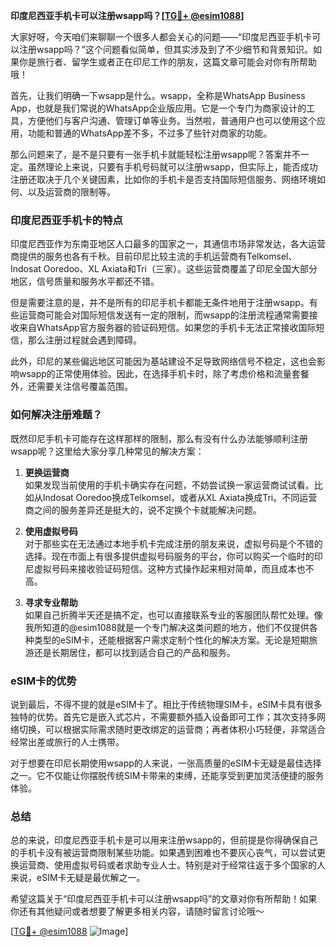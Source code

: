 **印度尼西亚手机卡可以注册wsapp吗？[[TG💪+ @esim1088](https://t.me/s/esim1088)]**

大家好呀，今天咱们来聊聊一个很多人都会关心的问题——“印度尼西亚手机卡可以注册wsapp吗？”这个问题看似简单，但其实涉及到了不少细节和背景知识。如果你是旅行者、留学生或者正在印尼工作的朋友，这篇文章可能会对你有所帮助哦！

首先，让我们明确一下wsapp是什么。wsapp，全称是WhatsApp Business App，也就是我们常说的WhatsApp企业版应用。它是一个专门为商家设计的工具，方便他们与客户沟通、管理订单等业务。当然啦，普通用户也可以使用这个应用，功能和普通的WhatsApp差不多，不过多了些针对商家的功能。

那么问题来了，是不是只要有一张手机卡就能轻松注册wsapp呢？答案并不一定。虽然理论上来说，只要有手机号码就可以注册wsapp，但实际上，能否成功注册还取决于几个关键因素，比如你的手机卡是否支持国际短信服务、网络环境如何、以及运营商的限制等。

### 印度尼西亚手机卡的特点

印度尼西亚作为东南亚地区人口最多的国家之一，其通信市场非常发达，各大运营商提供的服务也各有千秋。目前印尼比较主流的手机运营商有Telkomsel、Indosat Ooredoo、XL Axiata和Tri（三家）。这些运营商覆盖了印尼全国大部分地区，信号质量和服务水平都还不错。

但是需要注意的是，并不是所有的印尼手机卡都能无条件地用于注册wsapp。有些运营商可能会对国际短信发送有一定的限制，而wsapp的注册流程通常需要接收来自WhatsApp官方服务器的验证码短信。如果您的手机卡无法正常接收国际短信，那么注册过程就会遇到障碍。

此外，印尼的某些偏远地区可能因为基站建设不足导致网络信号不稳定，这也会影响wsapp的正常使用体验。因此，在选择手机卡时，除了考虑价格和流量套餐外，还需要关注信号覆盖范围。

### 如何解决注册难题？

既然印尼手机卡可能存在这样那样的限制，那么有没有什么办法能够顺利注册wsapp呢？这里给大家分享几种常见的解决方案：

1. **更换运营商**  
   如果发现当前使用的手机卡确实存在问题，不妨尝试换一家运营商试试看。比如从Indosat Ooredoo换成Telkomsel，或者从XL Axiata换成Tri。不同运营商之间的服务差异还是挺大的，说不定换个卡就能解决问题。

2. **使用虚拟号码**  
   对于那些实在无法通过本地手机卡完成注册的朋友来说，虚拟号码是个不错的选择。现在市面上有很多提供虚拟号码服务的平台，你可以购买一个临时的印尼虚拟号码来接收验证码短信。这种方式操作起来相对简单，而且成本也不高。

3. **寻求专业帮助**  
   如果自己折腾半天还是搞不定，也可以直接联系专业的客服团队帮忙处理。像我所知道的@esim1088就是一个专门解决这类问题的地方，他们不仅提供各种类型的eSIM卡，还能根据客户需求定制个性化的解决方案。无论是短期旅游还是长期居住，都可以找到适合自己的产品和服务。

### eSIM卡的优势

说到最后，不得不提的就是eSIM卡了。相比于传统物理SIM卡，eSIM卡具有很多独特的优势。首先它是嵌入式芯片，不需要额外插入设备即可工作；其次支持多网络切换，可以根据实际需求随时更改绑定的运营商；再者体积小巧轻便，非常适合经常出差或旅行的人士携带。

对于想要在印尼长期使用wsapp的人来说，一张高质量的eSIM卡无疑是最佳选择之一。它不仅能让你摆脱传统SIM卡带来的束缚，还能享受到更加灵活便捷的服务体验。

### 总结

总的来说，印度尼西亚手机卡是可以用来注册wsapp的，但前提是你得确保自己的手机卡没有被运营商限制某些功能。如果遇到困难也不要灰心丧气，可以尝试更换运营商、使用虚拟号码或者求助专业人士。特别是对于经常往返于多个国家的人来说，eSIM卡无疑是最优解之一。

希望这篇关于“印度尼西亚手机卡可以注册wsapp吗”的文章对你有所帮助！如果你还有其他疑问或者想要了解更多相关内容，请随时留言讨论哦～ 

[[TG💪+ @esim1088](https://t.me/s/esim1088) ![Image](https://i.postimg.cc/4NQfJmqS/Snipaste-2025-05-13-00-14-12.png)]
